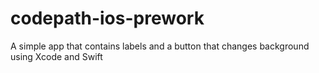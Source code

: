 # codepath-ios-prework
A simple app that contains labels and a button that changes background using Xcode and Swift
